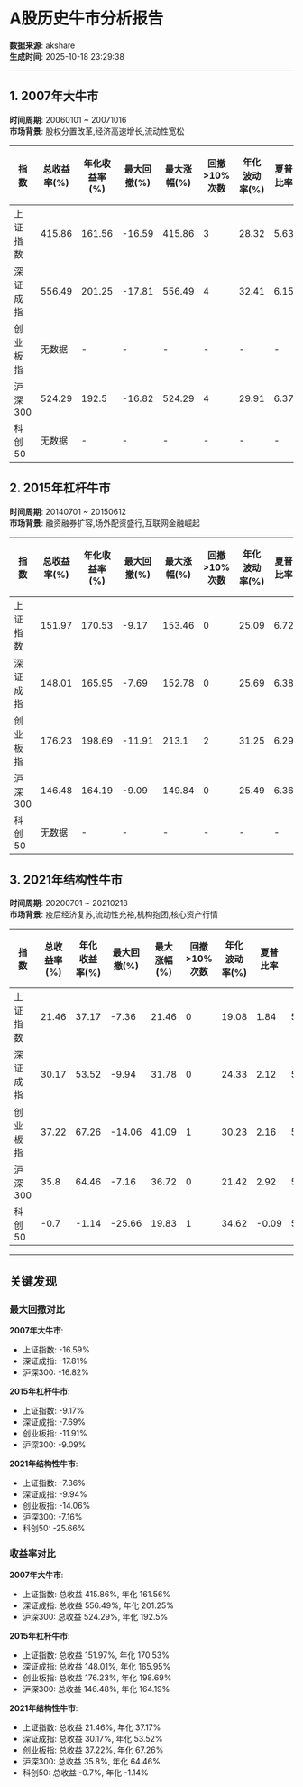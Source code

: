 # A股历史牛市分析报告

**数据来源**: akshare  
**生成时间**: 2025-10-18 23:29:38  

---

## 1. 2007年大牛市

**时间周期**: 20060101 ~ 20071016  
**市场背景**: 股权分置改革,经济高速增长,流动性宽松  

| 指数 | 总收益率(%) | 年化收益率(%) | 最大回撤(%) | 最大涨幅(%) | 回撤>10%次数 | 年化波动率(%) | 夏普比率 | 胜率(%) | 交易天数 |
|------|------------|--------------|-----------|-----------|------------|-------------|---------|--------|--------|
| 上证指数 | 415.86 | 161.56 | -16.59 | 415.86 | 3 | 28.32 | 5.63 | 67.6 | 430 |
| 深证成指 | 556.49 | 201.25 | -17.81 | 556.49 | 4 | 32.41 | 6.15 | 63.17 | 430 |
| 创业板指 | 无数据 | - | - | - | - | - | - | - | - |
| 沪深300 | 524.29 | 192.5 | -16.82 | 524.29 | 4 | 29.91 | 6.37 | 67.37 | 430 |
| 科创50 | 无数据 | - | - | - | - | - | - | - | - |

## 2. 2015年杠杆牛市

**时间周期**: 20140701 ~ 20150612  
**市场背景**: 融资融券扩容,场外配资盛行,互联网金融崛起  

| 指数 | 总收益率(%) | 年化收益率(%) | 最大回撤(%) | 最大涨幅(%) | 回撤>10%次数 | 年化波动率(%) | 夏普比率 | 胜率(%) | 交易天数 |
|------|------------|--------------|-----------|-----------|------------|-------------|---------|--------|--------|
| 上证指数 | 151.97 | 170.53 | -9.17 | 153.46 | 0 | 25.09 | 6.72 | 63.95 | 234 |
| 深证成指 | 148.01 | 165.95 | -7.69 | 152.78 | 0 | 25.69 | 6.38 | 59.23 | 234 |
| 创业板指 | 176.23 | 198.69 | -11.91 | 213.1 | 2 | 31.25 | 6.29 | 60.52 | 234 |
| 沪深300 | 146.48 | 164.19 | -9.09 | 149.84 | 0 | 25.49 | 6.36 | 61.8 | 234 |
| 科创50 | 无数据 | - | - | - | - | - | - | - | - |

## 3. 2021年结构性牛市

**时间周期**: 20200701 ~ 20210218  
**市场背景**: 疫后经济复苏,流动性充裕,机构抱团,核心资产行情  

| 指数 | 总收益率(%) | 年化收益率(%) | 最大回撤(%) | 最大涨幅(%) | 回撤>10%次数 | 年化波动率(%) | 夏普比率 | 胜率(%) | 交易天数 |
|------|------------|--------------|-----------|-----------|------------|-------------|---------|--------|--------|
| 上证指数 | 21.46 | 37.17 | -7.36 | 21.46 | 0 | 19.08 | 1.84 | 54.55 | 155 |
| 深证成指 | 30.17 | 53.52 | -9.94 | 31.78 | 0 | 24.33 | 2.12 | 57.14 | 155 |
| 创业板指 | 37.22 | 67.26 | -14.06 | 41.09 | 1 | 30.23 | 2.16 | 59.09 | 155 |
| 沪深300 | 35.8 | 64.46 | -7.16 | 36.72 | 0 | 21.42 | 2.92 | 56.49 | 155 |
| 科创50 | -0.7 | -1.14 | -25.66 | 19.83 | 1 | 34.62 | -0.09 | 51.3 | 155 |

---

## 关键发现

### 最大回撤对比

**2007年大牛市**:

- 上证指数: -16.59%
- 深证成指: -17.81%
- 沪深300: -16.82%

**2015年杠杆牛市**:

- 上证指数: -9.17%
- 深证成指: -7.69%
- 创业板指: -11.91%
- 沪深300: -9.09%

**2021年结构性牛市**:

- 上证指数: -7.36%
- 深证成指: -9.94%
- 创业板指: -14.06%
- 沪深300: -7.16%
- 科创50: -25.66%

### 收益率对比

**2007年大牛市**:

- 上证指数: 总收益 415.86%, 年化 161.56%
- 深证成指: 总收益 556.49%, 年化 201.25%
- 沪深300: 总收益 524.29%, 年化 192.5%

**2015年杠杆牛市**:

- 上证指数: 总收益 151.97%, 年化 170.53%
- 深证成指: 总收益 148.01%, 年化 165.95%
- 创业板指: 总收益 176.23%, 年化 198.69%
- 沪深300: 总收益 146.48%, 年化 164.19%

**2021年结构性牛市**:

- 上证指数: 总收益 21.46%, 年化 37.17%
- 深证成指: 总收益 30.17%, 年化 53.52%
- 创业板指: 总收益 37.22%, 年化 67.26%
- 沪深300: 总收益 35.8%, 年化 64.46%
- 科创50: 总收益 -0.7%, 年化 -1.14%

